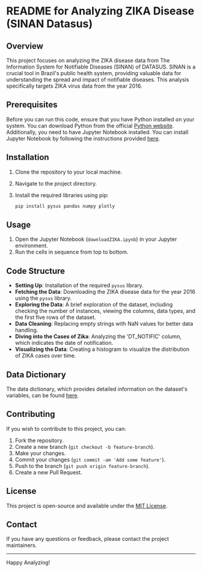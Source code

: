 # README for Analyzing ZIKA Disease (SINAN Datasus)

## Overview

This project focuses on analyzing the ZIKA disease data from The Information System for Notifiable Diseases (SINAN) of DATASUS. SINAN is a crucial tool in Brazil's public health system, providing valuable data for understanding the spread and impact of notifiable diseases. This analysis specifically targets ZIKA virus data from the year 2016.

## Prerequisites

Before you can run this code, ensure that you have Python installed on your system. You can download Python from the official [Python website](https://www.python.org/). Additionally, you need to have Jupyter Notebook installed. You can install Jupyter Notebook by following the instructions provided [here](https://jupyter.org/install).

## Installation

1. Clone the repository to your local machine.
2. Navigate to the project directory.
3. Install the required libraries using pip:

   ```bash
   pip install pysus pandas numpy plotly
   ```

## Usage

1. Open the Jupyter Notebook (`downloadZIKA.ipynb`) in your Jupyter environment.
2. Run the cells in sequence from top to bottom.

## Code Structure

- **Setting Up**: Installation of the required `pysus` library.
- **Fetching the Data**: Downloading the ZIKA disease data for the year 2016 using the `pysus` library.
- **Exploring the Data**: A brief exploration of the dataset, including checking the number of instances, viewing the columns, data types, and the first five rows of the dataset.
- **Data Cleaning**: Replacing empty strings with NaN values for better data handling.
- **Diving into the Cases of Zika**: Analyzing the 'DT_NOTIFIC' column, which indicates the date of notification.
- **Visualizing the Data**: Creating a histogram to visualize the distribution of ZIKA cases over time.

## Data Dictionary

The data dictionary, which provides detailed information on the dataset's variables, can be found [here](https://docs.google.com/spreadsheets/d/e/2PACX-1vR8bNIx4IXRycpKcxqaPE1BGU9yPlwW_TuCn4lfZYE1fkM34gE8yRKosrcxZHV7jcZHS1kP11VHvg15/pub?gid=1507587706&single=true&output=pdf).

## Contributing

If you wish to contribute to this project, you can:

1. Fork the repository.
2. Create a new branch (`git checkout -b feature-branch`).
3. Make your changes.
4. Commit your changes (`git commit -am 'Add some feature'`).
5. Push to the branch (`git push origin feature-branch`).
6. Create a new Pull Request.

## License

This project is open-source and available under the [MIT License](LICENSE).

## Contact

If you have any questions or feedback, please contact the project maintainers.

---

Happy Analyzing!
